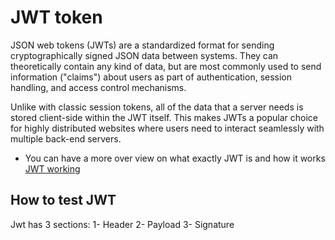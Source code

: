 # JWT token 

JSON web tokens (JWTs) are a standardized format for sending cryptographically signed JSON data between systems. They can theoretically contain any kind of data, but are most commonly used to send information ("claims") about users as part of authentication, session handling, and access control mechanisms.

Unlike with classic session tokens, all of the data that a server needs is stored client-side within the JWT itself. This makes JWTs a popular choice for highly distributed websites where users need to interact seamlessly with multiple back-end servers.

* You can have a more over view on what exactly JWT is and how it works [JWT working](https://owasp.org/www-project-web-security-testing-guide/latest/4-Web_Application_Security_Testing/06-Session_Management_Testing/10-Testing_JSON_Web_Tokens#:~:text=JWTs%20are%20a%20common%20source,complete%20compromise%20of%20the%20application)

## How to test JWT 

Jwt has 3 sections:
1- Header
2- Payload
3- Signature


